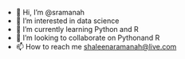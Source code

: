 - 👋 Hi, I’m @sramanah
- 👀 I’m interested in data science
- 🌱 I’m currently learning Python and R
- 💞️ I’m looking to collaborate on Pythonand R 
- 📫 How to reach me shaleenaramanah@live.com

<!---
sramanah/sramanah is a ✨ special ✨ repository because its `README.md` (this file) appears on your GitHub profile.
You can click the Preview link to take a look at your changes.
--->
